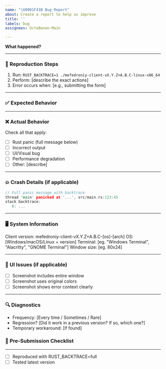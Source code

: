 ```yaml
---
name: "\U0001F41B Bug Report"
about: Create a report to help us improve
title: ''
labels: bug
assignees: OctoBanon-Main

---
```


**What happened?**
<!-- One-liner. Example: "Panic when entering special characters in input field" -->

---

### 🔁 Reproduction Steps

1. Run: `RUST_BACKTRACE=1 ./mefedroniy-client-vX.Y.Z+A.B.C-linux-x86_64`
2. Perform: [describe the exact actions]
3. Error occurs when: [e.g., submitting the form]

---

### ✅ Expected Behavior

<!-- Describe what *should* have happened. Example: "Program should handle input gracefully without crashing." -->

---

### ❌ Actual Behavior

Check all that apply:
- [  ] Rust panic (full message below)
- [  ] Incorrect output
- [  ] UI/Visual bug
- [  ] Performance degradation
- [  ] Other: [describe]

---

### 💥 Crash Details (if applicable)

```rust
// Full panic message with backtrace
thread 'main' panicked at '...', src/main.rs:123:45
stack backtrace:
   0: ...
```

---

### 🖥 System Information

Client version: mefedroniy-client-vX.Y.Z+A.B.C-[os]-[arch]
OS: [Windows/macOS/Linux + version]
Terminal: [eg. "Windows Terminal", "Alacritty", "GNOME Terminal"]
Window size: [eg. 80x24]

---

### 📸 UI Issues (if applicable)

 - [ ] Screenshot includes entire window
 - [ ] Screenshot uses original colors
 - [ ] Screenshot shows error context clearly

---

### 🔍 Diagnostics

- Frequency: [Every time / Sometimes / Rare]
- Regression? [Did it work in a previous version? If so, which one?]
- Temporary workaround: [If found]

### 🧹 Pre-Submission Checklist

---

- [ ] Reproduced with RUST_BACKTRACE=full
- [ ] Tested latest version
